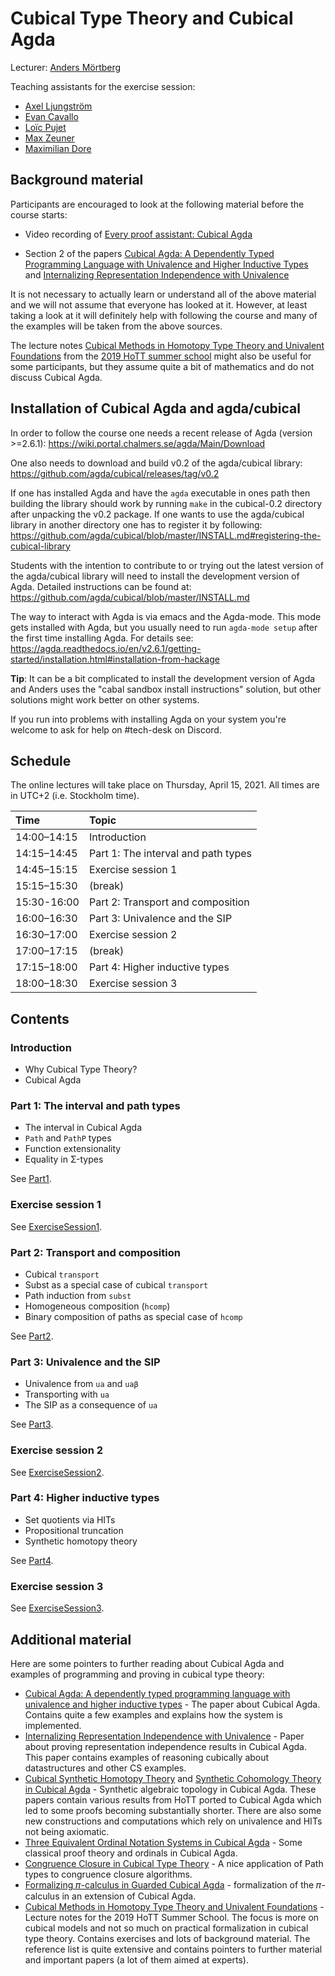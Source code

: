 # Cubical Type Theory and Cubical Agda

Lecturer: [Anders Mörtberg](https://staff.math.su.se/anders.mortberg/)

Teaching assistants for the exercise session:

- [Axel Ljungström](https://www.su.se/english/profiles/axlj4439-1.450268)
- [Evan Cavallo](https://staff.math.su.se/evan.cavallo/)
- [Loïc Pujet](https://pujet.fr/)
- [Max Zeuner](https://www.su.se/english/profiles/maze1512-1.450461)
- [Maximilian Dore](https://www.cs.ox.ac.uk/people/maximilian.dore)

## Background material

Participants are encouraged to look at the following material before
the course starts:

- Video recording of
  [Every proof assistant: Cubical Agda](https://vimeo.com/459020971)

- Section 2 of the papers
  [Cubical Agda: A Dependently Typed Programming Language with Univalence and Higher Inductive Types](https://staff.math.su.se/anders.mortberg/papers/cubicalagda2.pdf) and [Internalizing Representation Independence with Univalence](https://arxiv.org/abs/2009.05547)

It is not necessary to actually learn or understand all of the above
material and we will not assume that everyone has looked at it.
However, at least taking a look at it will definitely help with
following the course and many of the examples will be taken from the
above sources.

The lecture notes
[Cubical Methods in Homotopy Type Theory and Univalent Foundations](https://staff.math.su.se/anders.mortberg/papers/cubicalmethods.pdf)
from the
[2019 HoTT summer school](https://hott.github.io/HoTT-2019//summer-school/)
might also be useful for some participants, but they assume quite a
bit of mathematics and do not discuss Cubical Agda.

## Installation of Cubical Agda and agda/cubical

In order to follow the course one needs a recent release of Agda
(version >=2.6.1): https://wiki.portal.chalmers.se/agda/Main/Download

One also needs to download and build v0.2 of the agda/cubical library:
https://github.com/agda/cubical/releases/tag/v0.2

If one has installed Agda and have the `agda` executable in ones path
then building the library should work by running `make` in the
cubical-0.2 directory after unpacking the v0.2 package. If one wants
to use the agda/cubical library in another directory one has to
register it by following:
https://github.com/agda/cubical/blob/master/INSTALL.md#registering-the-cubical-library

Students with the intention to contribute to or trying out the latest
version of the agda/cubical library will need to install the development version
of Agda. Detailed instructions can be found at: https://github.com/agda/cubical/blob/master/INSTALL.md

The way to interact with Agda is via emacs and the Agda-mode. This
mode gets installed with Agda, but you usually need to run `agda-mode
setup` after the first time installing Agda. For details see:
https://agda.readthedocs.io/en/v2.6.1/getting-started/installation.html#installation-from-hackage

**Tip**: It can be a bit complicated to install the development version
of Agda and Anders uses the "cabal sandbox install instructions" solution,
but other solutions might work better on other systems.

If you run into problems with installing Agda on your system you're welcome
to ask for help on #tech-desk on Discord.

## Schedule

The online lectures will take place on Thursday, April 15, 2021.
All times are in UTC+2 (i.e. Stockholm time).

| Time        | Topic                                      |
|:------------|:-------------------------------------------|
| 14:00–14:15 | Introduction                               |
| 14:15–14:45 | Part 1: The interval and path types        |
| 14:45–15:15 | Exercise session 1                         |
| 15:15–15:30 | (break)                                    |
| 15:30-16:00 | Part 2: Transport and composition          |
| 16:00–16:30 | Part 3: Univalence and the SIP             |
| 16:30–17:00 | Exercise session 2                         |
| 17:00–17:15 | (break)                                    |
| 17:15–18:00 | Part 4: Higher inductive types             |
| 18:00–18:30 | Exercise session 3                         |

## Contents

### Introduction

* Why Cubical Type Theory?
* Cubical Agda

### Part 1: The interval and path types

* The interval in Cubical Agda
* `Path` and `PathP` types
* Function extensionality
* Equality in Σ-types

See [Part1](material/Part1.agda).

### Exercise session 1

See [ExerciseSession1](material/ExerciseSession1.agda).

### Part 2: Transport and composition

* Cubical `transport`
* Subst as a special case of cubical `transport`
* Path induction from `subst`
* Homogeneous composition (`hcomp`)
* Binary composition of paths as special case of `hcomp`

See [Part2](material/Part2.agda).

### Part 3: Univalence and the SIP

* Univalence from `ua` and `uaβ`
* Transporting with `ua`
* The SIP as a consequence of `ua`

See [Part3](material/Part3.agda).

### Exercise session 2

See [ExerciseSession2](material/ExerciseSession2.agda).

### Part 4: Higher inductive types

* Set quotients via HITs
* Propositional truncation
* Synthetic homotopy theory

See [Part4](material/Part4.agda).

### Exercise session 3

See [ExerciseSession3](material/ExerciseSession3.agda).

## Additional material

Here are some pointers to further reading about Cubical Agda and
examples of programming and proving in cubical type theory:

- [Cubical Agda: A dependently typed programming language with univalence and higher inductive types](https://staff.math.su.se/anders.mortberg/papers/cubicalagda2.pdf) - The paper about Cubical Agda. Contains quite a few examples and explains how the system is implemented.
- [Internalizing Representation Independence with Univalence](https://arxiv.org/abs/2009.05547) - Paper about proving representation independence results in Cubical Agda. This paper contains examples of reasoning cubically about datastructures and other CS examples.
- [Cubical Synthetic Homotopy Theory](https://staff.math.su.se/anders.mortberg/papers/cubicalsynthetic.pdf) and [Synthetic Cohomology Theory in Cubical Agda](https://staff.math.su.se/anders.mortberg/papers/zcohomology.pdf) - Synthetic algebraic topology in Cubical Agda. These papers contain various results from HoTT ported to Cubical Agda which led to some proofs becoming substantially shorter. There are also some new constructions and computations which rely on univalence and HITs not being axiomatic.
- [Three Equivalent Ordinal Notation Systems in Cubical Agda](https://arxiv.org/abs/1904.10759) - Some classical proof theory and ordinals in Cubical Agda.
- [Congruence Closure in Cubical Type Theory](https://hott-uf.github.io/2020/HoTTUF_2020_paper_16.pdf) - A nice application of Path types to congruence closure algorithms.
- [Formalizing 𝜋-calculus in Guarded Cubical Agda](https://dl.acm.org/doi/10.1145/3372885.3373814) - formalization of the 𝜋-calculus in an extension of Cubical Agda.
- [Cubical Methods in Homotopy Type Theory and Univalent Foundations](https://staff.math.su.se/anders.mortberg/papers/cubicalmethods.pdf) - Lecture notes for the 2019 HoTT Summer School. The focus is more on cubical models and not so much on practical formalization in cubical type theory. Contains exercises and lots of background material. The reference list is quite extensive and contains pointers to further material and important papers (a lot of them aimed at experts).
